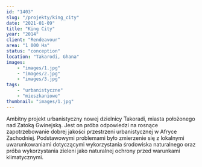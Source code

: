 ```yaml
---
id: "1403"
slug: "/projekty/king_city"
date: "2021-01-09"
title: "King City"
year: "2014"
client: "Rendeavour"
area: "1 000 Ha"
status: "conception"
location: "Takarodi, Ghana"
images: 
    - "images/1.jpg"
    - "images/2.jpg"
    - "images/3.jpg"
tags: 
    - "urbanistyczne"
    - "mieszkaniowe"
thumbnail: "images/1.jpg"
---
```

Ambitny projekt urbanistyczny nowej dzielnicy Takoradi, miasta położonego nad Zatoką Gwinejską. Jest on próba odpowiedzi na rosnące zapotrzebowanie dobrej jakości przestrzeni urbanistycznej w&nbsp;Afryce Zachodniej. Podstawowymi problemami było zmierzenie się z&nbsp;lokalnymi uwarunkowaniami dotyczącymi wykorzystania środowiska naturalnego oraz próba wykorzystania zieleni jako naturalnej ochrony przed warunkami klimatycznymi.
